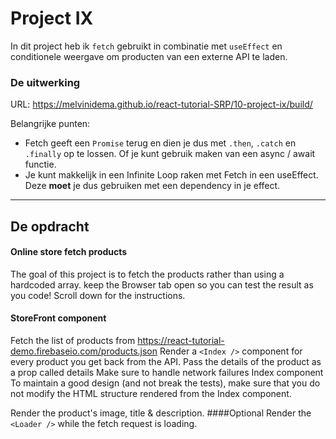 # Project IX

In dit project heb ik `fetch` gebruikt in combinatie met `useEffect` en conditionele weergave om producten van een externe API te laden.

### De uitwerking
URL: https://melvinidema.github.io/react-tutorial-SRP/10-project-ix/build/

Belangrijke punten:
- Fetch geeft een `Promise` terug en dien je dus met `.then`, `.catch` en `.finally` op te lossen. Of je kunt gebruik maken van een async / await functie.
- Je kunt makkelijk in een Infinite Loop raken met Fetch in een useEffect. Deze **moet** je dus gebruiken met een dependency in je effect.

---
## De opdracht
#### Online store fetch products
The goal of this project is to fetch the products rather than using a hardcoded array.
keep the Browser tab open so you can test the result as you code!
Scroll down for the instructions.

#### StoreFront component
Fetch the list of products from https://react-tutorial-demo.firebaseio.com/products.json
Render a `<Index />` component for every product you get back from the API.
Pass the details of the product as a prop called details
Make sure to handle network failures
Index component
To maintain a good design (and not break the tests), make sure that you do not modify the HTML structure rendered from the Index component.

Render the product's image, title & description.
####Optional
Render the `<Loader />` while the fetch request is loading.